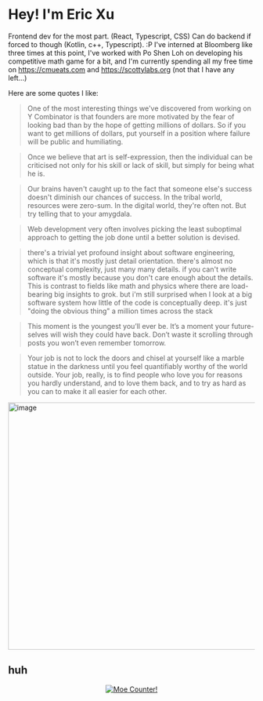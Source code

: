 # Hey! I'm Eric Xu

Frontend dev for the most part. (React, Typescript, CSS) Can do backend if forced to though (Kotlin, c++, Typescript). :P I've interned at Bloomberg like three times at this point, I've worked with Po Shen Loh on developing his competitive math game for a bit, and I'm currently spending all my free time on https://cmueats.com and https://scottylabs.org (not that I have any left...)

Here are some quotes I like:
> One of the most interesting things we've discovered from working on Y Combinator is that founders are more motivated by the fear of looking bad than by the hope of getting millions of dollars. So if you want to get millions of dollars, put yourself in a position where failure will be public and humiliating.

> Once we believe that art is self-expression, then the individual can be criticised not only for his skill or lack of skill, but simply for being what he is.

> Our brains haven't caught up to the fact that someone else's success doesn't diminish our chances of success. In the tribal world, resources were zero-sum. In the digital world, they're often not. But try telling that to your amygdala.


> Web development very often involves picking the least suboptimal approach to getting the job done until a better solution is devised.

> there's a trivial yet profound insight about software engineering, which is that it's mostly just detail orientation. there's almost no conceptual complexity, just many many details. if you can't write software it's mostly because you don't care enough about the details.
> This is contrast to fields like math and physics where there are load-bearing big insights to grok. but i'm still surprised when I look at a big software system how little of the code is conceptually deep. it's just "doing the obvious thing" a million times across the stack

> This moment is the youngest you’ll ever be. It’s a moment your future-selves will wish they could have back. Don’t waste it scrolling through posts you won’t even remember tomorrow.

> Your job is not to lock the doors and chisel at yourself like a marble statue in the darkness until you feel quantifiably worthy of the world outside. Your job, really, is to find people who love you for reasons you hardly understand, and to love them back, and to try as hard as you can to make it all easier for each other.


<img width="910" height="504" alt="image" src="https://github.com/user-attachments/assets/b16b7630-17e2-4c25-81e6-134ded5b48ff" />


## huh
<p align="center">
  <a href="https://count.getloli.com" target="_blank">
    <img alt="Moe Counter!" src="https://count.getloli.com/@cirex-web?name=cirex-web&theme=booru-lewd&padding=7&offset=0&align=top&scale=2&pixelated=0&darkmode=auto">
  </a>
</p>

